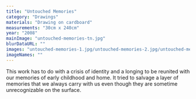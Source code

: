 ```yaml
---
title: "Untouched Memories"
category: "Drawings"
materials: "Drawing on cardboard"
measurements: "30cm x 240cm"
year: "2008"
mainImage: "untouched-memories-tn.jpg"
blurDataURL: ""
images: "untouched-memories-1.jpg/untouched-memories-2.jpg/untouched-memories-3.jpg/untouched-memories-4.jpg"
imageNames: ""
---
```


This work has to do with a crisis of identity and a longing to be reunited with our memories of early childhood and home. It tried to salvage a layer of memories that we always carry with us even though they are sometime unrecognizable on the surface.
